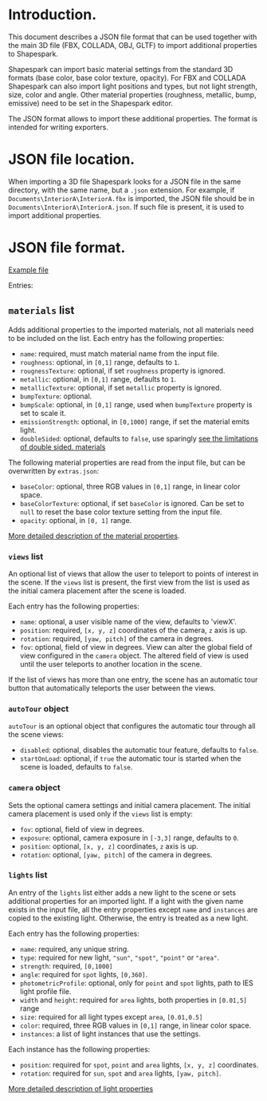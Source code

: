 # Introduction.

This document describes a JSON file format that can be used together
with the main 3D file (FBX, COLLADA, OBJ, GLTF) to import additional
properties to Shapespark.

Shapespark can import basic material settings from the standard 3D
formats (base color, base color texture, opacity). For FBX and COLLADA
Shapespark can also import light positions and types, but not light
strength, size, color and angle. Other material properties (roughness,
metallic, bump, emissive) need to be set in the Shapespark
editor.

The JSON format allows to import these additional properties. The
format is intended for writing exporters.

# JSON file location.

When importing a 3D file Shapespark looks for a JSON file in the same
directory, with the same name, but a `.json` extension. For example,
if `Documents\InteriorA\InteriorA.fbx` is imported, the JSON file
should be in `Documents\InteriorA\InteriorA.json`. If such file is
present, it is used to import additional properties.

# JSON file format.

[Example file](./example/cubes.json)

Entries:
## `materials` list

Adds additional properties to the imported materials, not all materials
need to be included on the list. Each entry has the following
properties:

+ `name`: required, must match material name from the input file.
+ `roughness`: optional, in `[0,1]` range, defaults to `1`.
+ `rougnessTexture`: optional, if set `roughness` property
is ignored.
+ `metallic`: optional, in `[0,1]` range, defaults to `1`.
+ `metallicTexture`: optional, if set `metallic` property is ignored.
+ `bumpTexture`: optional.
+ `bumpScale`: optional, in `[0,1]` range, used when `bumpTexture`
  property is set to scale it.
+ `emissionStrength`: optional, in `[0,1000]` range, if set the
material emits light.
+ `doubleSided`: optional, defaults to `false`, use sparingly
[see the limitations of double sided.
materials](https://www.shapespark.com/docs#materials-tab)


The following material properties are read from the input file, but
can be overwritten by `extras.json`:

+ `baseColor`: optional, three RGB values in `[0,1]` range, in linear
color space.
+ `baseColorTexture`: optional, if set `baseColor` is ignored. Can be
set to `null` to reset the base color texture setting from the input file.
+ `opacity`: optional, in `[0, 1]` range.

[More detailed description of the material
properties](https://www.shapespark.com/docs#materials-tab).

### `views` list

An optional list of views that allow the user to teleport to points of
interest in the scene. If the `views` list is present, the first view
from the list is used as the initial camera placement after the scene
is loaded.

Each entry has the following properties:

+ `name`: optional, a user visible name of the view, defaults to 'viewX'.
+ `position`: required, `[x, y, z]` coordinates of the camera, `z` axis is
  up.
+ `rotation`: required, `[yaw, pitch]` of the camera in degrees.
+ `fov`: optional, field of view in degrees. View can alter the global
  field of view configured in the `camera` object. The altered field of
  view is used until the user teleports to another location in the
  scene.

If the list of views has more than one entry, the scene has an
automatic tour button that automatically teleports the user between
the views.

### `autoTour` object

`autoTour` is an optional object that configures the automatic tour
through all the scene views:

+ `disabled`: optional, disables the automatic tour feature, defaults to
`false`.
+ `startOnLoad`: optional, if `true` the automatic tour is started when
the scene is loaded, defaults to `false`.

### `camera` object

Sets the optional camera settings and initial camera placement. The
initial camera placement is used only if the `views` list is empty:

+ `fov`: optional, field of view in degrees.
+ `exposure`: optional, camera exposure in `[-3,3]` range, defaults to `0`.
+ `position`: optional, `[x, y, z]` coordinates, `z` axis is up.
+ `rotation`: optional, `[yaw, pitch]` of the camera in degrees.

### `lights` list

An entry of the `lights` list either adds a new light to the scene or
sets additional properties for an imported light. If a light with the
given name exists in the input file, all the entry properties except
`name` and `instances` are copied to the existing light. Otherwise,
the entry is treated as a new light.

Each entry has the following properties:

+ `name`: required, any unique string.
+ `type`: required for new light, `"sun"`, `"spot"`, `"point"` or `"area"`.
+ `strength`: required, `[0,1000]`
+ `angle`: required for `spot` lights, `[0,360]`.
+ `photometricProfile`: optional, only for `point` and `spot` lights, path to
IES light profile file.
+ `width` and `height`: required for `area` lights, both properties in
  `[0.01,5]` range
+ `size`: required for all light types except `area`, `[0.01,0.5]`
+ `color`: required, three RGB values in `[0,1]` range, in linear color space.
+ `instances`: a list of light instances that use the settings.

Each instance has the following properties:

 + `position`: required for `spot`, `point` and `area` lights,
   `[x, y, z]` coordinates.
 + `rotation`: required for `sun`, `spot` and `area` lights, `[yaw, pitch]`.

[More detailed description of light
properties](https://www.shapespark.com/docs#lights-tab)
